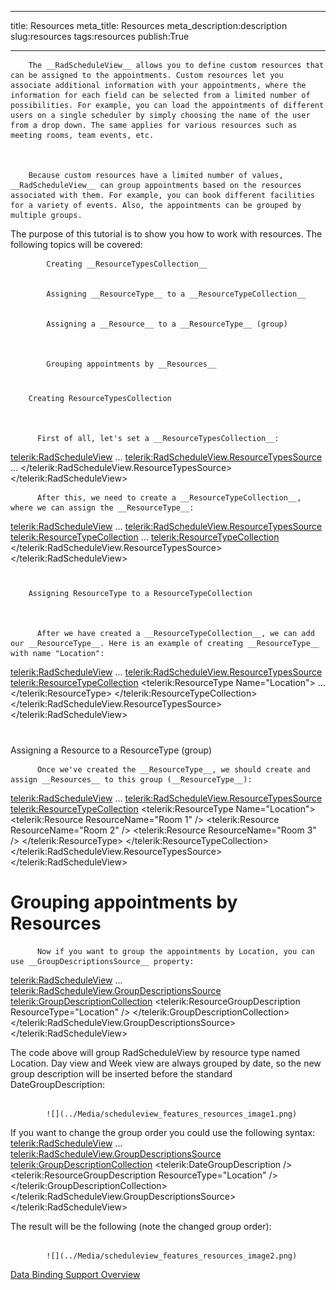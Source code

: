 ___
title: Resources
meta_title: Resources
meta_description:description
slug:resources
tags:resources
publish:True
___



        The __RadScheduleView__ allows you to define custom resources that can be assigned to the appointments. Custom resources let you associate additional information with your appointments, where the information for each field can be selected from a limited number of possibilities. For example, you can load the appointments of different users on a single scheduler by simply choosing the name of the user from a drop down. The same applies for various resources such as meeting rooms, team events, etc.
      


        Because custom resources have a limited number of values, __RadScheduleView__ can group appointments based on the resources associated with them. For example, you can book different facilities for a variety of events. Also, the appointments can be grouped by multiple groups.
      

The purpose of this tutorial is to show you how to work with resources. The following topics will be covered:


            Creating __ResourceTypesCollection__


            Assigning __ResourceType__ to a __ResourceTypeCollection__


            Assigning a __Resource__ to a __ResourceType__ (group)
          


            Grouping appointments by __Resources__

# 
        Creating ResourceTypesCollection
      


          First of all, let's set a __ResourceTypesCollection__:
        
<telerik:RadScheduleView>
   ...
   <telerik:RadScheduleView.ResourceTypesSource>
      ...
   </telerik:RadScheduleView.ResourceTypesSource>
</telerik:RadScheduleView>


          After this, we need to create a __ResourceTypeCollection__, where we can assign the __ResourceType__:
        
<telerik:RadScheduleView>
    ...
    <telerik:RadScheduleView.ResourceTypesSource>
        <telerik:ResourceTypeCollection>
          ...
        <telerik:ResourceTypeCollection>
    </telerik:RadScheduleView.ResourceTypesSource>
</telerik:RadScheduleView>

# 
        Assigning ResourceType to a ResourceTypeCollection
      


          After we have created a __ResourceTypeCollection__, we can add our __ResourceType__. Here is an example of creating __ResourceType__ with name "Location":
        


<telerik:RadScheduleView>
    ...
    <telerik:RadScheduleView.ResourceTypesSource>
        <telerik:ResourceTypeCollection>
            <telerik:ResourceType Name="Location">
             ...
            </telerik:ResourceType>
        </telerik:ResourceTypeCollection>
    </telerik:RadScheduleView.ResourceTypesSource>
</telerik:RadScheduleView>

# 

Assigning a Resource to a ResourceType (group)


          Once we've created the __ResourceType__, we should create and assign __Resources__ to this group (__ResourceType__):
        


<telerik:RadScheduleView>
    ...
    <telerik:RadScheduleView.ResourceTypesSource>
        <telerik:ResourceTypeCollection>
            <telerik:ResourceType Name="Location">
                <telerik:Resource ResourceName="Room 1" />
                <telerik:Resource ResourceName="Room 2" />
                <telerik:Resource ResourceName="Room 3" />
            </telerik:ResourceType>
        </telerik:ResourceTypeCollection>
    </telerik:RadScheduleView.ResourceTypesSource>
</telerik:RadScheduleView>

# Grouping appointments by Resources


          Now if you want to group the appointments by Location, you can use __GroupDescriptionsSource__ property:
        
<telerik:RadScheduleView>
    ...
    <telerik:RadScheduleView.GroupDescriptionsSource>
        <telerik:GroupDescriptionCollection>
            <telerik:ResourceGroupDescription ResourceType="Location" />
        </telerik:GroupDescriptionCollection>
    </telerik:RadScheduleView.GroupDescriptionsSource>
</telerik:RadScheduleView>

The code above will group RadScheduleView by resource type named Location. Day view and Week view are always grouped by date, so the new group description will be inserted before the standard DateGroupDescription:


               
            ![](../Media/scheduleview_features_resources_image1.png)

If you want to change the group order you could use the following syntax:
<telerik:RadScheduleView>
    ...
    <telerik:RadScheduleView.GroupDescriptionsSource>
        <telerik:GroupDescriptionCollection>
            <telerik:DateGroupDescription />
            <telerik:ResourceGroupDescription ResourceType="Location" />
        </telerik:GroupDescriptionCollection>
    </telerik:RadScheduleView.GroupDescriptionsSource>
</telerik:RadScheduleView>

The result will be the following (note the changed group order):


               
            ![](../Media/scheduleview_features_resources_image2.png)

[Data Binding Support Overview](http://radscheduleview-populating-with-data-data-binding-support-overview.md)
